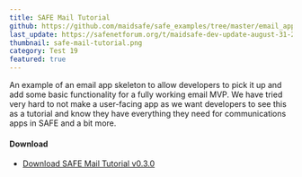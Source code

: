 ```yaml
---
title: SAFE Mail Tutorial
github: https://github.com/maidsafe/safe_examples/tree/master/email_app
last_update: https://safenetforum.org/t/maidsafe-dev-update-august-31-2017-test-19/15974
thumbnail: safe-mail-tutorial.png
category: Test 19
featured: true
---
```


An example of an email app skeleton to allow developers to pick it up and add some basic functionality for a fully working email MVP. We have tried very hard to not make a user-facing app as we want developers to see this as a tutorial and know they have everything they need for communications apps in SAFE and a bit more.

#### Download

- [Download SAFE Mail Tutorial v0.3.0](https://github.com/maidsafe/safe_examples/releases/tag/0.13.0)
